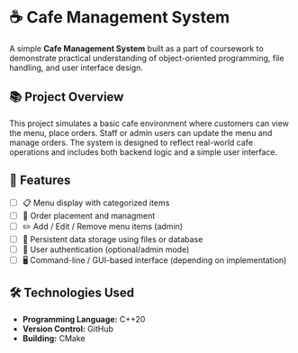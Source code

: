# ☕ Cafe Management System

A simple **Cafe Management System** built as a part of coursework to demonstrate practical understanding of object-oriented programming, file handling, and user interface design.

## 📚 Project Overview

This project simulates a basic cafe environment where customers can view the menu, place orders. Staff or admin users can update the menu and manage orders. The system is designed to reflect real-world cafe operations and includes both backend logic and a simple user interface.

## 🚀 Features

- [ ] 📋 Menu display with categorized items
- [ ] 🛒 Order placement and managment
- [ ] ✏️ Add / Edit / Remove menu items (admin)
- [ ] 💾 Persistent data storage using files or database
- [ ] 👤 User authentication (optional/admin mode)
- [ ] 🖥️ Command-line / GUI-based interface (depending on implementation)

## 🛠️ Technologies Used

- **Programming Language:** C++20
- **Version Control:** GitHub
- **Building:** CMake
